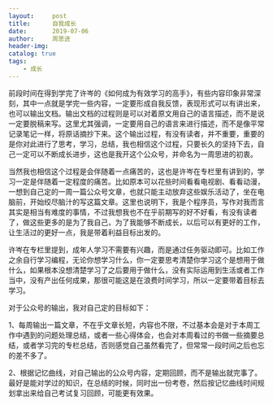 ```yaml
---
layout:     post
title:      自我成长
date:       2019-07-06
author:     周思进
header-img:	
catalog: true
tags:
    - 成长
---
```


前段时间在得到学完了许岑的《如何成为有效学习的高手》，有些内容印象非常深刻，其中一点就是学完一些内容，一定要形成自我反馈，表现形式可以有讲出来，也可以输出文档。输出文档的过程则是可以对着原文用自己的语言描述，而不是说一定要脱稿来写。这里尤其强调，一定要用自己的语言来进行描述，而不是像平常记录笔记一样，将原话摘抄下来。这个输出过程，有没有读者，并不重要，重要的是你对此进行了思考，学习，总结，我也相信这个过程，只要长久的坚持下去，自己一定可以不断成长进步，这也是我开这个公众号，并命名为一周思进的初衷。



当然我也相信这个过程是会伴随着一点痛苦的，这也是许岑在专栏里有讲到的，学习一定是伴随着一定程度的痛苦。比如原本可以花些时间看看电视剧、看看动漫，一想到自己定的一周一篇公众号文章，也就只能主动放弃这些娱乐活动了，坐在电脑前，开始绞尽脑汁的写这篇文章。这里也说明下，我是个程序员，写作对我而言其实是相当有难度的事情，不过我想我也不在乎前期写的好不好看，有没有读者了，做这些更多的是为了我自己，为了我能够不断成长，以后可以有更好的工作，让生活过的更好一点，我是带着利益目标出发的。



许岑在专栏里提到，成年人学习不需要有兴趣，而是通过任务驱动即可。比如工作之余自行学习编程，无论你想学习什么，你一定要思考清楚你学习这个是想用于做什么，如果根本没想清楚学习了之后要用于做什么，没有实际运用到生活或者工作当中，没有产出任何成果，那很可能这是在浪费时间学习，所以一定要带着目标去学习。



对于公众号的输出，我对自己定的目标如下：

1、每周输出一篇文章，不在乎文章长短，内容也不限，不过基本会是对于本周工作中遇到的问题处理总结，或者一些心得体会，也会对本周看过的书做一些摘要总结，或者学习完的专栏总结，否则感觉自己虽然看完了，但常常一段时间之后也忘的差不多了。

2、根据记忆曲线，对自己输出的公众号内容，定期回顾，而不是输出就完事了。最好是能对学过的知识，在总结的时候，同时出一份考卷，然后按记忆曲线时间规划拿出来给自己考试复习回顾，可能更有效果。

